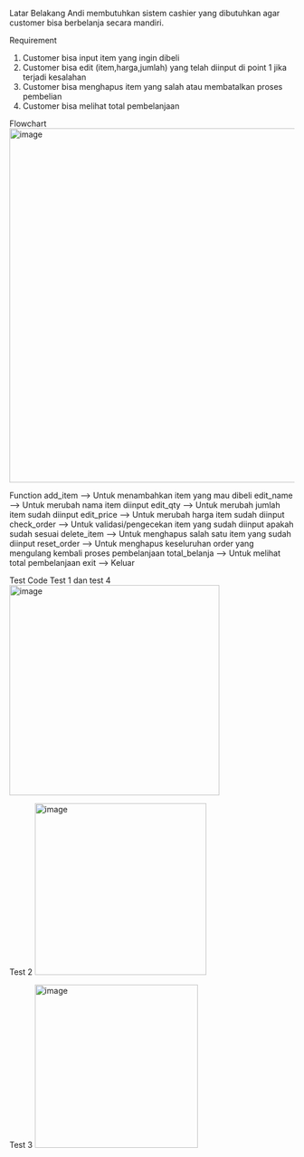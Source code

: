 Latar Belakang
Andi membutuhkan sistem cashier yang dibutuhkan agar customer bisa berbelanja secara mandiri.

Requirement
1. Customer bisa input item yang ingin dibeli
2. Customer bisa edit (item,harga,jumlah) yang telah diinput di point 1 jika terjadi kesalahan
3. Customer bisa menghapus item yang salah atau membatalkan proses pembelian
4. Customer bisa melihat total pembelanjaan


Flowchart
<img width="625" alt="image" src="https://user-images.githubusercontent.com/130898244/232289109-21c9b3b9-1dcd-4b0b-8109-f69f106fd7ba.png">

Function
add_item --> Untuk menambahkan item yang mau dibeli
edit_name --> Untuk merubah nama item diinput
edit_qty --> Untuk merubah jumlah item sudah diinput
edit_price --> Untuk merubah harga item sudah diinput
check_order --> Untuk validasi/pengecekan item yang sudah diinput apakah sudah sesuai
delete_item --> Untuk menghapus salah satu item yang sudah diinput
reset_order --> Untuk menghapus keseluruhan order yang mengulang kembali proses pembelanjaan
total_belanja --> Untuk melihat total pembelanjaan
exit --> Keluar

Test Code
Test 1 dan test 4
<img width="371" alt="image" src="https://user-images.githubusercontent.com/130898244/232289664-22909a1e-2058-49b5-97b7-a5835a7591a1.png">

Test 2
<img width="303" alt="image" src="https://user-images.githubusercontent.com/130898244/232289697-ede7b9d9-c2ca-4ed1-98f6-a12d90d21d41.png">

Test 3
<img width="288" alt="image" src="https://user-images.githubusercontent.com/130898244/232289798-da103314-da22-4ac0-b0c6-77e0bc504eab.png">

